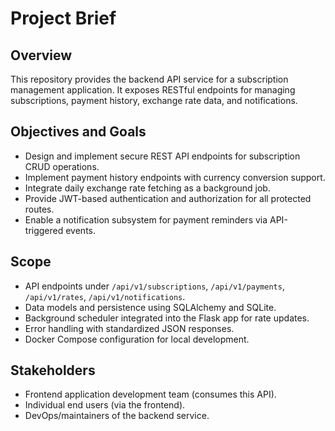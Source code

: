 # Project Brief

## Overview

This repository provides the backend API service for a subscription management application. It exposes RESTful endpoints for managing subscriptions, payment history, exchange rate data, and notifications.

## Objectives and Goals

- Design and implement secure REST API endpoints for subscription CRUD operations.
- Implement payment history endpoints with currency conversion support.
- Integrate daily exchange rate fetching as a background job.
- Provide JWT-based authentication and authorization for all protected routes.
- Enable a notification subsystem for payment reminders via API-triggered events.

## Scope

- API endpoints under `/api/v1/subscriptions`, `/api/v1/payments`, `/api/v1/rates`, `/api/v1/notifications`.
- Data models and persistence using SQLAlchemy and SQLite.
- Background scheduler integrated into the Flask app for rate updates.
- Error handling with standardized JSON responses.
- Docker Compose configuration for local development.

## Stakeholders

- Frontend application development team (consumes this API).
- Individual end users (via the frontend).
- DevOps/maintainers of the backend service.